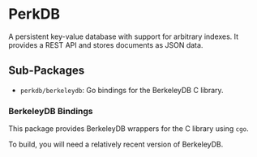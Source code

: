# PerkDB

A persistent key-value database with support for arbitrary indexes. It
provides a REST API and stores documents as JSON data.

## Sub-Packages

* `perkdb/berkeleydb`: Go bindings for the BerkeleyDB C library.

### BerkeleyDB Bindings

This package provides BerkeleyDB wrappers for the C library using `cgo`.

To build, you will need a relatively recent version of BerkeleyDB.
